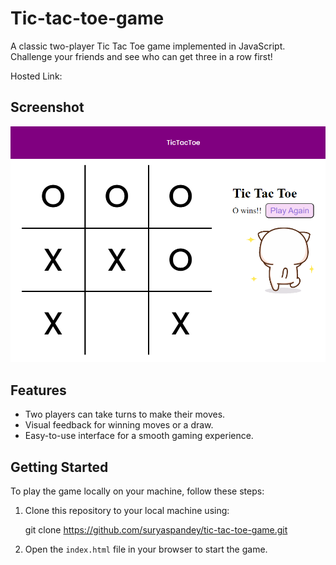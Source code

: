 # Tic-tac-toe-game
A classic two-player Tic Tac Toe game implemented in JavaScript. Challenge your friends and see who can get three in a row first!

Hosted Link: 


## Screenshot

![Game Screenshot](https://github.com/suryaspandey/Tic-tac-toe-game/blob/main/tto_thumbnail.PNG)
## Features

- Two players can take turns to make their moves.
- Visual feedback for winning moves or a draw.
- Easy-to-use interface for a smooth gaming experience.

## Getting Started

To play the game locally on your machine, follow these steps:

1. Clone this repository to your local machine using:

      git clone https://github.com/suryaspandey/tic-tac-toe-game.git

2. Open the `index.html` file in your browser to start the game.


  
